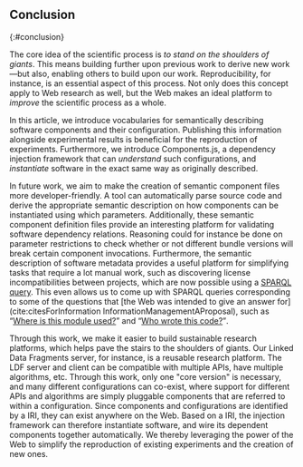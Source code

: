 ## Conclusion
{:#conclusion}

The core idea of the scientific process is _to stand on the shoulders of giants_.
This means building further upon previous work to derive new work—but
also, enabling others to build upon our work.
Reproducibility, for instance, is an essential aspect of this process.
Not only does this concept apply to Web research as well,
but the Web makes an ideal platform to _improve_ the scientific process as a whole.

In this article, we introduce vocabularies for semantically describing software components and their configuration.
Publishing this information alongside experimental results is beneficial for the reproduction of experiments.
Furthermore, we introduce Components.js, a dependency injection framework that can _understand_ such configurations,
and _instantiate_ software in the exact same way as originally described.

In future work, we aim to make the creation of semantic component files more developer-friendly.
A tool can automatically parse source code
and derive the appropriate semantic description on how components can be instantiated using which parameters.
Additionally, these semantic component definition files provide an interesting platform for validating software dependency relations.
Reasoning could for instance be done on parameter restrictions to check whether
or not different bundle versions will break certain component invocations.
Furthermore, the semantic description of software metadata provides a useful platform for simplifying tasks that require a lot manual work,
such as discovering license incompatibilities between projects, which are now possible using a [SPARQL query](https://query.linkedsoftwaredependencies.org/#query=SELECT%20*%20WHERE%20%7B%0A%20%20%3Fbundle%20spdx%3AlicenseDeclared%20%3Chttps%3A%2F%2Fspdx.org%2Flicenses%2FGPL-3.0.html%3E.%0A%20%20%3Fbundle%20npm%3Adependency%20%3Fdependency.%0A%20%20%3Fdependency%20spdx%3AlicenseDeclared%20%3Chttps%3A%2F%2Fspdx.org%2Flicenses%2FGPL-2.0.html%3E.%0A%7D).
This even allows us to come up with SPARQL queries corresponding to some of the questions
that [the Web was intended to give an answer for](cite:citesForInformation InformationManagementAProposal),
such as <q markdown="1">[Where is this module used?](https://query.linkedsoftwaredependencies.org/#query=SELECT%20DISTINCT%20%3Fproject%20%3FprojectName%20%3Fdescription%20WHERE%20%7B%0A%20%20%3Chttps%3A%2F%2Flinkedsoftwaredependencies.org%2Fbundles%2Fnpm%2Fn3%3E%20doap%3Arelease%20%3Fversion.%0A%20%20%3Fdependingversion%20npm%3Adependency%20%3Fversion.%0A%20%20%3Fproject%20doap%3Arelease%20%3Fdependingversion.%0A%20%20%3Fproject%20doap%3Aname%20%3FprojectName.%0A%20%20%3Fproject%20dc%3Aabstract%20%3Fdescription.%0A%7D)</q> and <q markdown="1">[Who wrote this code?](https://query.linkedsoftwaredependencies.org/#query=SELECT%20*%20WHERE%20%7B%0A%20%20%3Chttps%3A%2F%2Flinkedsoftwaredependencies.org%2Fbundles%2Fnpm%2Fn3%3E%20doap%3Amaintainer%20%3Fauthor.%0A%20%20%3Fauthor%20foaf%3Aname%20%3Fname.%0A%20%20%3Fauthor%20foaf%3Ambox%20%3Fmail.%0A%7D)</q>.

Through this work, we make it easier to build sustainable research platforms,
which helps pave the stairs to the shoulders of giants.
Our Linked Data Fragments server, for instance, is a reusable research platform.
The LDF server and client can be compatible with multiple APIs, have multiple algorithms, etc.
Through this work, only one "core version" is necessary, and many different configurations can co-exist,
where support for different APIs and algorithms are simply pluggable components that are referred to within a configuration.
Since components and configurations are identified by a IRI,
they can exist anywhere on the Web.
Based on a IRI, the injection framework can therefore instantiate software,
and wire its dependent components together automatically.
We thereby leveraging the power of the Web to simplify the reproduction of existing experiments
and the creation of new ones.
